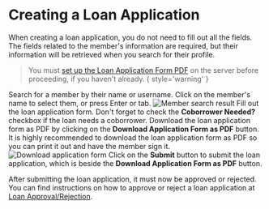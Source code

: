 # Creating a Loan Application

When creating a loan application, you do not need to fill out all the fields.
The fields related to the member's information are required, but their information
will be retrieved when you search for their profile.

> You must [set up the Loan Application Form PDF](Server-Set-up-the-Loan-Application-Form-PDF.md)
> on the server before proceeding, if you haven't already.
{ style='warning' }

<procedure title="Creating a loan application" type="steps">
<step>
Search for a member by their name or username.
</step>
<step>
Click on the member's name to select them, or press
Enter or tab.
<img src="member-search-result.png" alt="Member search result" />
</step>
<step>
Fill out the loan application form.
Don't forget to check the <strong>Coborrower Needed?</strong>
checkbox if the loan needs a coborrower.
</step>
<step>
Download the loan application form as PDF by clicking on the
<strong>Download Application Form as PDF</strong> button.
<note>
It is highly recommended to download the loan application form as PDF
so you can print it out and have the member sign it.
</note>
<img src="download-application-form.png" alt="Download application form" />
</step>
<step>
Click on the <strong>Submit</strong> button to submit the loan application,
which is beside the <strong>Download Application Form as PDF</strong> button.
</step>
<p>
After submitting the loan application, it must now be approved or rejected.
You can find instructions on how to approve or reject a loan application at
<a href="Loan-Approval-Rejection.md">Loan Approval/Rejection</a>.
</p>
</procedure>

<seealso>
    <category ref="loans">
        <a href="Loan-Dashboard.md" />
        <a href="Loan-Approval-Rejection.md" />
        <a href="Loan-Ledger.md" />
    </category>
    <category ref="uh">
        <a href="Admin.md" />
        <a href="Authenticating-Logging-In.md" />
        <a href="Deposits.md" />
        <a href="Profiles.md" />
    </category>
    <category ref="ds">
        <a href="Naming.md" />
        <a href="Comments.md" />
        <a href="Code-Style.md" />
        <a href="Git-Commit-Messages.md" />
        <a href="Vue.md"></a>
    </category>
</seealso>

